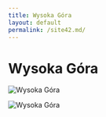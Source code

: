 ```yaml
---
title: Wysoka Góra
layout: default
permalink: /site42.md/
---
```

Wysoka Góra
=============================================================================


![Wysoka Góra](http://www.tapeciarnia.pl/tapety/na-telefon/tapeta-na-telefon-wysoka-gora-na-brzegu-rzeki.jpg)

![Wysoka Góra](http://koronaeuropy.pl/wp-content/uploads/2016/11/30102016_wysokagora_20-768x503.jpg)